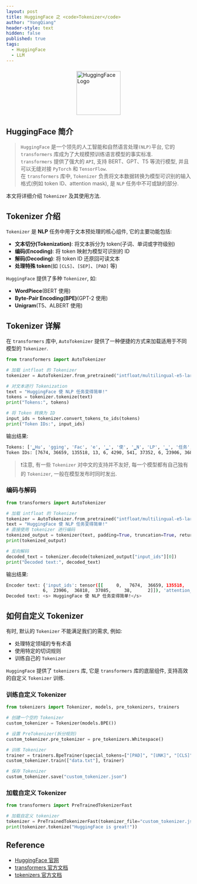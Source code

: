```yaml
---
layout: post
title: HuggingFace 之 <code>Tokenizer</code>
author: "YongQiang"
header-style: text
hidden: false
published: true
tags:
  - HuggingFace
  - LLM
---
```


<img src="https://huggingface.co/front/assets/huggingface_logo.svg" 
    alt="HuggingFace Logo" 
    style="width: 120px; margin: 20px auto; display: block;">

## HuggingFace 简介

> `HuggingFace` 是一个领先的人工智能和自然语言处理`(NLP)`平台, 它的 `transformers` 库成为了大规模预训练语言模型的事实标准.<br>
`transformers` 提供了强大的 `API`, 支持 BERT、GPT、T5 等流行模型, 并且可以无缝对接 `PyTorch` 和 `TensorFlow`.<br>
在 `transformers` 库中, `Tokenizer` 负责将文本数据转换为模型可识别的输入格式(例如 token ID、attention mask), 是 `NLP` 任务中不可或缺的部分.

本文将详细介绍 `Tokenizer` 及其使用方法.

## Tokenizer 介绍

`Tokenizer` 是 **NLP** 任务中用于文本预处理的核心组件, 它的主要功能包括: 

- **文本切分(Tokenization)**: 将文本拆分为 token(子词、单词或字符级别)
- **编码(Encoding)**: 将 token 映射为模型可识别的 ID
- **解码(Decoding)**: 将 token ID 还原回可读文本
- **处理特殊 token**(如 `[CLS]`、`[SEP]`、`[PAD]` 等)

`HuggingFace` 提供了多种 `Tokenizer`, 如:

- **WordPiece**(BERT 使用)
- **Byte-Pair Encoding(BPE)**(GPT-2 使用)
- **Unigram**(T5、ALBERT 使用)

## Tokenizer 详解

在 `transformers` 库中, `AutoTokenizer` 提供了一种便捷的方式来加载适用于不同模型的 `Tokenizer`. 

```python
from transformers import AutoTokenizer

# 加载 intfloat 的 Tokenizer
tokenizer = AutoTokenizer.from_pretrained("intfloat/multilingual-e5-large") # intfloat/multilingual-e5-large, maidalun1020/bce-embedding-base_v1

# 对文本进行 Tokenization
text = "HuggingFace 使 NLP 任务变得简单!"
tokens = tokenizer.tokenize(text)
print("Tokens:", tokens)

# 将 Token 转换为 ID
input_ids = tokenizer.convert_tokens_to_ids(tokens)
print("Token IDs:", input_ids)
```

输出结果:

```bash
Tokens: ['▁Hu', 'gging', 'Fac', 'e', '▁', '使', '▁N', 'LP', '▁', '任务', '变得', '简单', '!']
Token IDs: [7674, 36659, 135518, 13, 6, 4290, 541, 37352, 6, 23906, 36818, 37085, 38]
```

> ❗️注意, 有一些 `Tokenizer` 对中文的支持并不友好, 每一个模型都有自己独有的 `Tokenizer`, 一般在模型发布时同时发出.

### 编码与解码

```python
from transformers import AutoTokenizer

# 加载 intfloat 的 Tokenizer
tokenizer = AutoTokenizer.from_pretrained("intfloat/multilingual-e5-large") # intfloat/multilingual-e5-large, maidalun1020/bce-embedding-base_v1
text = "HuggingFace 使 NLP 任务变得简单!"
# 直接使用 tokenizer 进行编码
tokenized_output = tokenizer(text, padding=True, truncation=True, return_tensors="pt")
print(tokenized_output)

# 反向解码
decoded_text = tokenizer.decode(tokenized_output["input_ids"][0])
print("Decoded text:", decoded_text)
```

输出结果:

```bash
Encoder text: {'input_ids': tensor([[     0,   7674,  36659, 135518,     13,      6,   4290,    541,  37352,
              6,  23906,  36818,  37085,     38,      2]]), 'attention_mask': tensor([[1, 1, 1, 1, 1, 1, 1, 1, 1, 1, 1, 1, 1, 1, 1]])}
Decoded text: <s> HuggingFace 使 NLP 任务变得简单!</s>
```

## 如何自定义 Tokenizer

有时, 默认的 `Tokenizer` 不能满足我们的需求, 例如:
- 处理特定领域的专有术语
- 使用特定的切词规则
- 训练自己的 `Tokenizer`

`HuggingFace` 提供了 `tokenizers` 库, 它是 `transformers` 库的底层组件, 支持高效的自定义 `Tokenizer` 训练. 

### 训练自定义 Tokenizer

```python
from tokenizers import Tokenizer, models, pre_tokenizers, trainers

# 创建一个空的 Tokenizer
custom_tokenizer = Tokenizer(models.BPE())

# 设置 PreTokenizer(拆分规则)
custom_tokenizer.pre_tokenizer = pre_tokenizers.Whitespace()

# 训练 Tokenizer
trainer = trainers.BpeTrainer(special_tokens=["[PAD]", "[UNK]", "[CLS]", "[SEP]", "[MASK]"])
custom_tokenizer.train(["data.txt"], trainer)

# 保存 Tokenizer
custom_tokenizer.save("custom_tokenizer.json")
```

### 加载自定义 Tokenizer

```python
from transformers import PreTrainedTokenizerFast

# 加载自定义 tokenizer
tokenizer = PreTrainedTokenizerFast(tokenizer_file="custom_tokenizer.json")
print(tokenizer.tokenize("HuggingFace is great!"))
```

## Reference

- [HuggingFace 官网](https://huggingface.co/)
- [transformers 官方文档](https://huggingface.co/docs/transformers/index)
- [tokenizers 官方文档](https://huggingface.co/docs/tokenizers/index)

